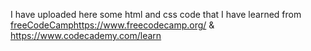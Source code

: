 I have uploaded here some html and css code that I have learned from [freeCodeCamp](https://www.freecodecamp.org/)https://www.freecodecamp.org/ & https://www.codecademy.com/learn
